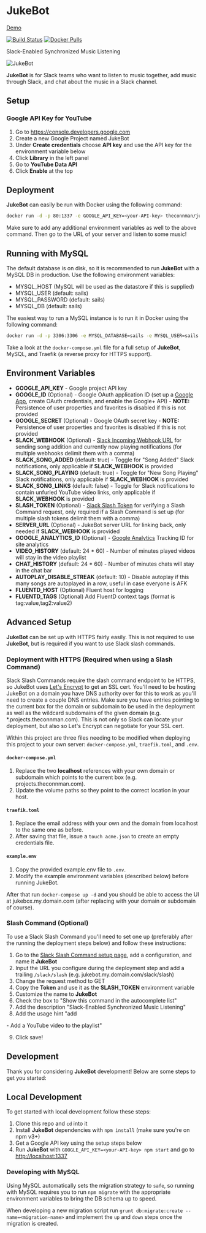 # JukeBot

[Demo](https://demo.jukebot.club/)

[![Build Status](https://travis-ci.org/TheConnMan/jukebot.svg?branch=master)](https://travis-ci.org/TheConnMan/jukebot) [![Docker Pulls](https://img.shields.io/docker/pulls/theconnman/jukebot.svg)](https://hub.docker.com/r/theconnman/jukebot/)

Slack-Enabled Synchronized Music Listening

![JukeBot](https://raw.githubusercontent.com/TheConnMan/jukebot/dev/assets/images/JukeBot-Screenshot.png)

**JukeBot** is for Slack teams who want to listen to music together, add music through Slack, and chat about the music in a Slack channel.

## Setup

### Google API Key for YouTube

1. Go to <https://console.developers.google.com>
2. Create a new Google Project named JukeBot
3. Under **Create credentials** choose **API key** and use the API key for the environment variable below
4. Click **Library** in the left panel
5. Go to **YouTube Data API**
6. Click **Enable** at the top

## Deployment

**JukeBot** can easily be run with Docker using the following command:

```bash
docker run -d -p 80:1337 -e GOOGLE_API_KEY=<your-API-key> theconnman/jukebot:latest
```

Make sure to add any additional environment variables as well to the above command. Then go to the URL of your server and listen to some music!

## Running with MySQL

The default database is on disk, so it is recommended to run **JukeBot** with a MySQL DB in production. Use the following environment variables:

- MYSQL_HOST (MySQL will be used as the datastore if this is supplied)
- MYSQL_USER (default: sails)
- MYSQL_PASSWORD (default: sails)
- MYSQL_DB (default: sails)

The easiest way to run a MySQL instance is to run it in Docker using the following command:

```bash
docker run -d -p 3306:3306 -e MYSQL_DATABASE=sails -e MYSQL_USER=sails -e MYSQL_PASSWORD=sails -e MYSQL_RANDOM_ROOT_PASSWORD=true --name=mysql mysql:5 --character-set-server=utf8mb4 --collation-server=utf8mb4_unicode_ci
```

Take a look at the `docker-compose.yml` file for a full setup of **JukeBot**, MySQL, and Traefik (a reverse proxy for HTTPS support).

## Environment Variables

- **GOOGLE_API_KEY** - Google project API key
- **GOOGLE_ID** (Optional) - Google OAuth application ID (set up a [Google App](https://cloud.google.com/console#/project), create OAuth credentials, and enable the Google+ API) - **NOTE:** Persistence of user properties and favorites is disabled if this is not provided
- **GOOGLE_SECRET** (Optional) - Google OAuth secret key - **NOTE:** Persistence of user properties and favorites is disabled if this is not provided
- **SLACK_WEBHOOK** (Optional) - [Slack Incoming Webhook URL](https://my.slack.com/apps/A0F7XDUAZ-incoming-webhooks) for sending song addition and currently now playing notifications (for multiple webhooks delimit them with a comma)
- **SLACK_SONG_ADDED** (default: true) - Toggle for "Song Added" Slack notifications, only applicable if **SLACK_WEBHOOK** is provided
- **SLACK_SONG_PLAYING** (default: true) - Toggle for "New Song Playing" Slack notifications, only applicable if **SLACK_WEBHOOK** is provided
- **SLACK_SONG_LINKS** (default: false) - Toggle for Slack notifications to contain unfurled YouTube video links, only applicable if **SLACK_WEBHOOK** is provided
- **SLASH_TOKEN** (Optional) - [Slack Slash Token](https://my.slack.com/apps/A0F82E8CA-slash-commands) for verifying a Slash Command request, only required if a Slash Command is set up (for multiple slash tokens delimit them with a comma)
- **SERVER_URL** (Optional) - JukeBot server URL for linking back, only needed if **SLACK_WEBHOOK** is provided
- **GOOGLE_ANALYTICS_ID** (Optional) - [Google Analytics](https://analytics.google.com/) Tracking ID for site analytics
- **VIDEO_HISTORY** (default: 24 * 60) - Number of minutes played videos will stay in the video playlist
- **CHAT_HISTORY** (default: 24 * 60) - Number of minutes chats will stay in the chat bar
- **AUTOPLAY_DISABLE_STREAK** (default: 10) - Disable autoplay if this many songs are autoplayed in a row, useful in case everyone is AFK
- **FLUENTD_HOST** (Optional) Fluent host for logging
- **FLUENTD_TAGS** (Optional) Add FluentD context tags (format is tag:value,tag2:value2)

## Advanced Setup

**JukeBot** can be set up with HTTPS fairly easily. This is not required to use **JukeBot**, but is required if you want to use Slack slash commands.

### Deployment with HTTPS (Required when using a Slash Command)

Slack Slash Commands require the slash command endpoint to be HTTPS, so JukeBot uses [Let's Encrypt](https://letsencrypt.org/) to get an SSL cert. You'll need to be hosting JukeBot on a domain you have DNS authority over for this to work as you'll need to create a couple DNS entries. Make sure you have entries pointing to the current box for the domain or subdomain to be used in the deployment as well as the wildcard subdomains of the given domain (e.g. *.projects.theconnman.com). This is not only so Slack can locate your deployment, but also so Let's Encrypt can negotiate for your SSL cert.

Within this project are three files needing to be modified when deploying this project to your own server: `docker-compose.yml`, `traefik.toml`, and `.env`.

#### `docker-compose.yml`

1. Replace the two **localhost** references with your own domain or subdomain which points to the current box (e.g. projects.theconnman.com).
2. Update the volume paths so they point to the correct location in your host.

#### `traefik.toml`

1. Replace the email address with your own and the domain from localhost to the same one as before.
2. After saving that file, issue a `touch acme.json` to create an empty credentials file.

#### `example.env`

1. Copy the provided example.env file to `.env`.
2. Modify the example environment variables (described below) before running JukeBot.

After that run `docker-compose up -d` and you should be able to access the UI at jukebox.my.domain.com (after replacing with your domain or subdomain of course).

### Slash Command (Optional)

To use a Slack Slash Command you'll need to set one up (preferably after the running the deployment steps below) and follow these instructions:

1. Go to the [Slack Slash Command setup page](https://my.slack.com/apps/A0F82E8CA-slash-commands), add a configuration, and name it **JukeBot**
2. Input the URL you configure during the deployment step and add a trailing `/slack/slash` (e.g. jukebot.my.domain.com/slack/slash)
3. Change the request method to GET
4. Copy the **Token** and use it as the **SLASH_TOKEN** environment variable
5. Customize the name to **JukeBot**
6. Check the box to "Show this command in the autocomplete list"
7. Add the description "Slack-Enabled Synchronized Music Listening"
8. Add the usage hint "add

  <youtube-url> - Add a YouTube video to the playlist"</youtube-url>

9. Click save!

## Development

Thank you for considering **JukeBot** development! Below are some steps to get you started:

## Local Development

To get started with local development follow these steps:

1. Clone this repo and `cd` into it
2. Install **JukeBot** dependencies with `npm install` (make sure you're on npm v3+)
3. Get a Google API key using the setup steps below
4. Run **JukeBot** with `GOOGLE_API_KEY=<your-API-key> npm start` and go to <http://localhost:1337>

### Developing with MySQL

Using MySQL automatically sets the migration strategy to `safe`, so running with MySQL requires you to run `npm migrate` with the appropriate environment variables to bring the DB schema up to speed.

When developing a new migration script run `grunt db:migrate:create --name=<migration-name>` and implement the `up` and `down` steps once the migration is created.
